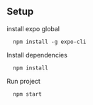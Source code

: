## Setup

install expo global

```shell
  npm install -g expo-cli

```

Install dependencies

```shell
  npm install

```

Run project

```shell
  npm start

```

